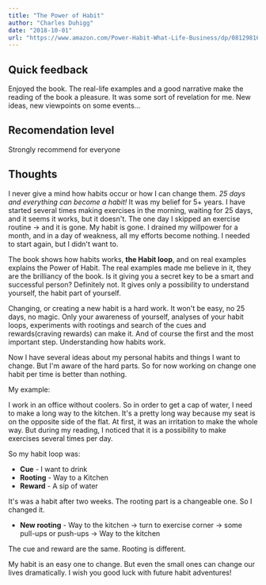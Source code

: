 ```yaml
---
title: "The Power of Habit"
author: "Charles Duhigg"
date: "2018-10-01"
url: "https://www.amazon.com/Power-Habit-What-Life-Business/dp/081298160X"
---
```


## Quick feedback
Enjoyed the book. The real-life examples and a good narrative make the reading of the book a pleasure. It was some sort of revelation for me. New ideas, new viewpoints on some events...

## Recomendation level
Strongly recommend for everyone

## Thoughts
I never give a mind how habits occur or how I can change them. *25 days and everything can become a habit!* It was my belief for 5+ years. I have started several times making exercises in the morning, waiting for 25 days, and it seems it works, but it doesn't. The one day I skipped an exercise routine -> and it is gone. My habit is gone. I drained my willpower for a month, and in a day of weakness, all my efforts become nothing. I needed to start again, but I didn't want to.

The book shows how habits works, **the Habit loop**, and on real examples explains the Power of Habit. The real examples made me believe in it, they are the brilliancy of the book. Is it giving you a secret key to be a smart and successful person? Definitely not. It gives only a possibility to understand yourself, the habit part of yourself.

Changing, or creating a new habit is a hard work. It won't be easy, no 25 days, no magic. Only your awareness of yourself, analyses of your habit loops, experiments with rootings and search of the cues and rewards(craving rewards) can make it. And of course the first and the most important step. Understanding how habits work.

Now I have several ideas about my personal habits and things I want to change. But I'm aware of the hard parts. So for now working on change one habit per time is better than nothing.

My example:

I work in an office without coolers. So in order to get a cap of water, I need to make a long way to the kitchen. It's a pretty long way because my seat is on the opposite side of the flat. At first, it was an irritation to make the whole way. But during my reading, I noticed that it is a possibility to make exercises several times per day. 

So my habit loop was:
- **Cue** - I want to drink
- **Rooting** - Way to a Kitchen
- **Reward** - A sip of water

It's was a habit after two weeks. The rooting part is a changeable one. So I changed it.

- **New rooting** - Way to the kitchen -> turn to exercise corner -> some pull-ups or push-ups -> Way to the kitchen

The cue and reward are the same. Rooting is different.

My habit is an easy one to change. But even the small ones can change our lives dramatically. I wish you good luck with future habit adventures!